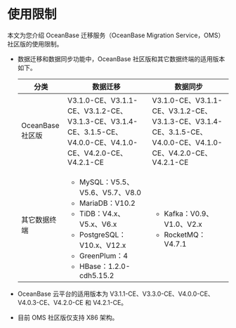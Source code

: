# 使用限制

本文为您介绍 OceanBase 迁移服务（OceanBase Migration Service，OMS）社区版的使用限制。

* 数据迁移和数据同步功能中，OceanBase 社区版和其它数据终端的适用版本如下。

  |      分类       |                    数据迁移             |                         数据同步                      |
  |---------------|--------------------------------|-----------------------------------------------------|
  | OceanBase 社区版 | V3.1.0-CE、V3.1.1-CE、V3.1.2-CE、V3.1.3-CE、V3.1.4-CE、3.1.5-CE、V4.0.0-CE、V4.1.0-CE、V4.2.0-CE、V4.2.1-CE          | V3.1.0-CE、V3.1.1-CE、V3.1.2-CE、V3.1.3-CE、V3.1.4-CE、3.1.5-CE、V4.0.0-CE、V4.1.0-CE、V4.2.0-CE、V4.2.1-CE                                          |
  | 其它数据终端      | <ul><li> MySQL：V5.5、V5.6、V5.7、V8.0   <li> MariaDB：V10.2  <li>TiDB：V4.x、V5.x、V6.x <li>PostgreSQL：V10.x、V12.x <li>GreenPlum：4</li><li>HBase：1.2.0-cdh5.15.2</li></ul>     | <ul><li> Kafka：V0.9、V1.0、V2.x   <li> RocketMQ：V4.7.1 </ul>     |

* OceanBase 云平台的适用版本为 V3.1.1-CE、V3.3.0-CE、V4.0.0-CE、V4.0.3-CE、V4.2.0-CE 和 V4.2.1-CE。

* 目前 OMS 社区版仅支持 X86 架构。
